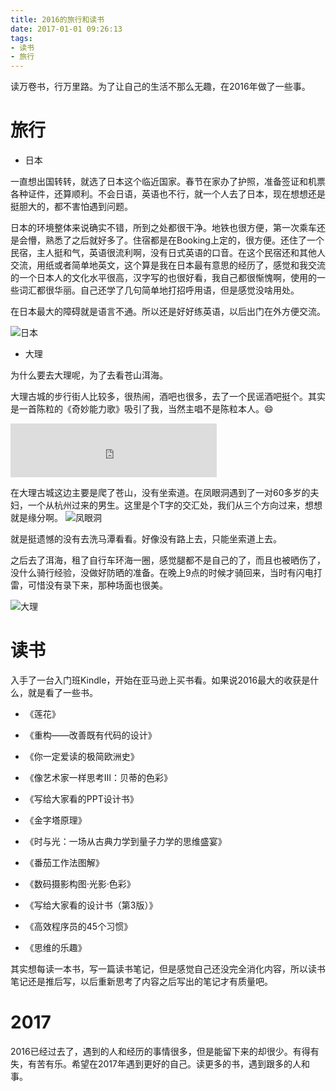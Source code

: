 ```yaml
---
title: 2016的旅行和读书
date: 2017-01-01 09:26:13
tags: 
- 读书 
- 旅行
---
```


读万卷书，行万里路。为了让自己的生活不那么无趣，在2016年做了一些事。

# 旅行

- 日本

一直想出国转转，就选了日本这个临近国家。春节在家办了护照，准备签证和机票各种证件，还算顺利。不会日语，英语也不行，就一个人去了日本，现在想想还是挺胆大的，都不害怕遇到问题。

日本的环境整体来说确实不错，所到之处都很干净。地铁也很方便，第一次乘车还是会懵，熟悉了之后就好多了。住宿都是在Booking上定的，很方便。还住了一个民宿，主人挺和气，英语很流利啊，没有日式英语的口音。在这个民宿还和其他人交流，用纸或者简单地英文，这个算是我在日本最有意思的经历了，感觉和我交流的一个日本人的文化水平很高，汉字写的也很好看，我自己都很惭愧啊，使用的一些词汇都很华丽。自己还学了几句简单地打招呼用语，但是感觉没啥用处。

在日本最大的障碍就是语言不通。所以还是好好练英语，以后出门在外方便交流。

![日本](/images/life2016_jingdu&daban.jpg)

- 大理

为什么要去大理呢，为了去看苍山洱海。

大理古城的步行街人比较多，很热闹，酒吧也很多，去了一个民谣酒吧挺个。其实是一首陈粒的《奇妙能力歌》吸引了我，当然主唱不是陈粒本人。😄
<iframe frameborder="no" border="0" marginwidth="0" marginheight="0" width=330 height=86 src="https://music.daoapp.io/iframe?song=29431066&qssl=1&qlrc=0&qnarrow=0&autoplay=0"></iframe>

在大理古城这边主要是爬了苍山，没有坐索道。在凤眼洞遇到了一对60多岁的夫妇，一个从杭州过来的男生。这里是个T字的交汇处，我们从三个方向过来，想想就是缘分啊。
![凤眼洞](/images/life2016_fengyandong.jpg)

就是挺遗憾的没有去洗马潭看看。好像没有路上去，只能坐索道上去。

之后去了洱海，租了自行车环海一圈，感觉腿都不是自己的了，而且也被晒伤了，没什么骑行经验，没做好防晒的准备。在晚上9点的时候才骑回来，当时有闪电打雷，可惜没有录下来，那种场面也很美。

![大理](/images/life2016_dali.jpg)

# 读书

入手了一台入门班Kindle，开始在亚马逊上买书看。如果说2016最大的收获是什么，就是看了一些书。

- 《莲花》

- 《重构——改善既有代码的设计》

- 《你一定爱读的极简欧洲史》

- 《像艺术家一样思考Ⅲ：贝蒂的色彩》

- 《写给大家看的PPT设计书》

- 《金字塔原理》

- 《时与光：一场从古典力学到量子力学的思维盛宴》

- 《番茄工作法图解》

- 《数码摄影构图·光影·色彩》

- 《写给大家看的设计书（第3版）》

- 《高效程序员的45个习惯》

- 《思维的乐趣》

其实想每读一本书，写一篇读书笔记，但是感觉自己还没完全消化内容，所以读书笔记还是推后写，以后重新思考了内容之后写出的笔记才有质量吧。


# 2017

2016已经过去了，遇到的人和经历的事情很多，但是能留下来的却很少。有得有失，有苦有乐。希望在2017年遇到更好的自己。读更多的书，遇到跟多的人和事。